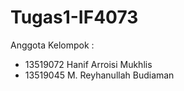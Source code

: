 # Tugas1-IF4073
Anggota Kelompok : 
  - 13519072 Hanif Arroisi Mukhlis
  - 13519045 M. Reyhanullah Budiaman
